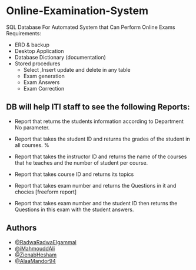 
# Online-Examination-System


SQL Database For Automated System that Can Perform Online Exams
Requirements:
-	ERD & backup
-	Desktop Application
-	Database Dictionary (documentation)
-	Stored procedures  
    -	Select ,Insert update and delete in any table
    - Exam generation
     - Exam Answers 
     - Exam Correction
 ## DB will help ITI staff to see the following Reports:
-	Report that returns the students information according to Department No parameter.
-	Report that takes the student ID and returns the grades of the student in all courses. %
-	Report that takes the instructor ID and returns the name of the courses that he teaches and the number of student per course.
-	Report that takes course ID and returns its topics  

-	Report that takes exam number and returns the Questions in it and chocies [freeform report]
-	Report that takes exam number and the student ID then returns the Questions in this exam with the student answers. 


## Authors

- [@RadwaRadwaElgammal](https://github.com/RadwaElgammal)
- [@iMahmouddAli](https://github.com/iMahmouddAli)
- [@ZienabHesham](https://github.com/ZienabHesham)
- [@AlaaMandor94](https://github.com/AlaaMandor94)


